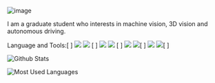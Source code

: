 ![image](https://user-images.githubusercontent.com/60308179/175886229-2bbd7496-9c2c-42a9-b118-a0e4452bb545.png)

I am a graduate student who interests in machine vision, 3D vision and autonomous driving.

Language and Tools:[ ]
![](https://img.shields.io/badge/-c++-red?logo=c%2B%2B&style=social)   ![](https://img.shields.io/badge/-Python-orange?logo=Python&style=social) [ ]
![](https://img.shields.io/badge/-CSharp-red?logo=CSharp&style=social)    ![](https://img.shields.io/badge/-PCL-green?logo=PCL&style=social) [ ]
![](https://img.shields.io/badge/-OpenCV-green?logo=OpenCV&style=social)    ![](https://img.shields.io/badge/-ROS-brightgreen?logo=ROS&style=social)[ ]
![](https://img.shields.io/badge/-CMake-brightgreen?logo=CMake&style=social)    ![](https://img.shields.io/badge/-Git-blue?logo=Git&style=social)[ ]

![Github Stats](https://github-readme-stats.vercel.app/api?username=booksuper&show_icons=true&theme=dark&count_private=true)

![Most Used Languages](https://github-readme-stats.vercel.app/api/top-langs/?username=booksuper&theme=dark&layout=compact)

<!--
**booksuper/booksuper** is a ✨ _special_ ✨ repository because its `README.md` (this file) appears on your GitHub profile.

Here are some ideas to get you started:

- 🔭 I’m currently working on ...
- 🌱 I’m currently learning ...
- 👯 I’m looking to collaborate on ...
- 🤔 I’m looking for help with ...
- 💬 Ask me about ...
- 📫 How to reach me: ...
- 😄 Pronouns: ...
- ⚡ Fun fact: ...
-->
